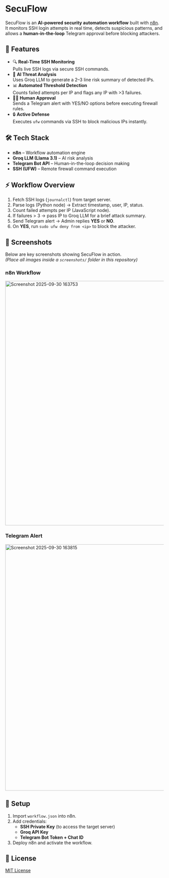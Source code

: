 # SecuFlow


SecuFlow is an **AI-powered security automation workflow** built with [n8n](https://n8n.io).  
It monitors SSH login attempts in real time, detects suspicious patterns,
and allows a **human-in-the-loop** Telegram approval before blocking attackers.

## 🚀 Features
- 🔍 **Real-Time SSH Monitoring**  
  Pulls live SSH logs via secure SSH commands.
- 🤖 **AI Threat Analysis**  
  Uses Groq LLM to generate a 2–3 line risk summary of detected IPs.
- 📊 **Automated Threshold Detection**  
  Counts failed attempts per IP and flags any IP with >3 failures.
- 👨‍💻 **Human Approval**  
  Sends a Telegram alert with YES/NO options before executing firewall rules.
- 🔒 **Active Defense**  
  Executes `ufw` commands via SSH to block malicious IPs instantly.

## 🛠️ Tech Stack
- **n8n** – Workflow automation engine
- **Groq LLM (Llama 3.1)** – AI risk analysis
- **Telegram Bot API** – Human-in-the-loop decision making
- **SSH (UFW)** – Remote firewall command execution

## ⚡ Workflow Overview
1. Fetch SSH logs (`journalctl`) from target server.
2. Parse logs (Python node) → Extract timestamp, user, IP, status.
3. Count failed attempts per IP (JavaScript node).
4. If failures > 3 → pass IP to Groq LLM for a brief attack summary.
5. Send Telegram alert → Admin replies **YES** or **NO**.
6. On **YES**, run `sudo ufw deny from <ip>` to block the attacker.

## 📸 Screenshots
Below are key screenshots showing SecuFlow in action.  
*(Place all images inside a `screenshots/` folder in this repository)*

### n8n Workflow
<img width="1821" height="777" alt="Screenshot 2025-09-30 163753" src="https://github.com/user-attachments/assets/01fe369c-f901-4fe0-8156-7971bf2556a8" />


### Telegram Alert
<img width="1707" height="783" alt="Screenshot 2025-09-30 163815" src="https://github.com/user-attachments/assets/5b44e15e-1297-4f5a-b852-aea55ad9af48" />


## 🔧 Setup
1. Import `workflow.json` into n8n.
2. Add credentials:
   - **SSH Private Key** (to access the target server)
   - **Groq API Key**
   - **Telegram Bot Token + Chat ID**
3. Deploy n8n and activate the workflow.

## 📜 License
[MIT License](LICENSE)
